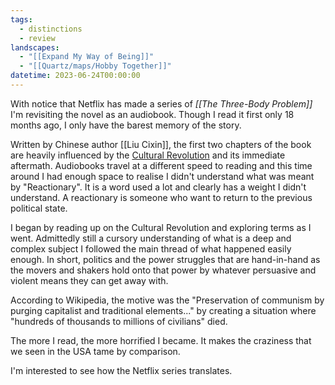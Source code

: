 ```yaml
---
tags:
  - distinctions
  - review
landscapes:
  - "[[Expand My Way of Being]]"
  - "[[Quartz/maps/Hobby Together]]"
datetime: 2023-06-24T00:00:00
---
```

With notice that Netflix has made a series of *[[The Three-Body Problem]]* I'm revisiting the novel as an audiobook. Though I read it first only 18 months ago, I only have the barest memory of the story. 

Written by Chinese author [[Liu Cixin]], the first two chapters of the book are heavily influenced by the [Cultural Revolution](https://en.wikipedia.org/wiki/Cultural_Revolution) and its immediate aftermath. Audiobooks travel at a different speed to reading and this time around I had enough space to realise I didn't understand what was meant by "Reactionary". It is a word used a lot and clearly has a weight I didn't understand. A reactionary is someone who want to return to the previous political state.

I began by reading up on the Cultural Revolution and exploring terms as I went. Admittedly still a cursory understanding of what is a deep and complex subject I followed the main thread of what happened easily enough. In short, politics and the power struggles that are hand-in-hand as the movers and shakers hold onto that power by whatever persuasive and violent means they can get away with.

According to Wikipedia, the motive was the "Preservation of communism by purging capitalist and traditional elements..." by creating a situation where "hundreds of thousands to millions of civilians" died.

The more I read, the more horrified I became. It makes the craziness that we seen in the USA tame by comparison.

I'm interested to see how the Netflix series translates. 

